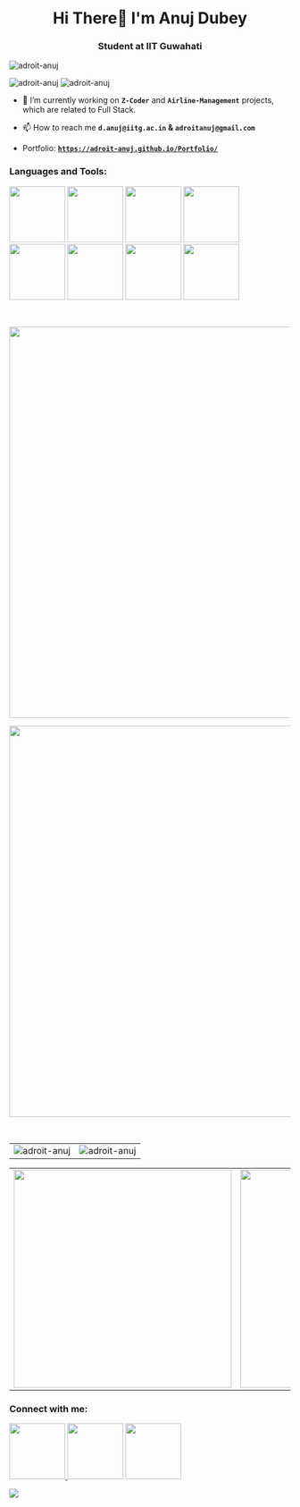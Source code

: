 <h1 align="center">Hi There👋 I'm Anuj Dubey</h1>
<h3 align="center">Student at IIT Guwahati</h3>
  <img src="https://forthebadge.com/images/badges/ohhh-i-get-what-this-is-now.svg" alt="adroit-anuj" />

<p align="left">
  
  <img src="https://komarev.com/ghpvc/?username=adroit-anuj&label=Profile%20views&color=0e75b6&style=flat" alt="adroit-anuj" />
  <img src="https://img.shields.io/badge/Adroitly-Designed-blue" alt="adroit-anuj" />
  
</p>

- 🔭 I’m currently working on **`Z-Coder`** and **`Airline-Management`** projects, which are related to Full Stack.

- 📫 How to reach me **`d.anuj@iitg.ac.in` & `adroitanuj@gmail.com`**

- Portfolio: <a href="https://adroit-anuj.github.io/Portfolio/">**`https://adroit-anuj.github.io/Portfolio/`**</a>

<h3 align="left">Languages and Tools:</h3>
<p align="left">
      <img src="https://user-images.githubusercontent.com/74038190/212281775-b468df30-4edc-4bf8-a4ee-f52e1aaddc86.gif" width="100">

  <img src="https://user-images.githubusercontent.com/74038190/212257454-16e3712e-945a-4ca2-b238-408ad0bf87e6.gif" width="100">
  <img src="https://user-images.githubusercontent.com/74038190/212257472-08e52665-c503-4bd9-aa20-f5a4dae769b5.gif" width="100">
  
  <img src="https://user-images.githubusercontent.com/74038190/212257460-738ff738-247f-4445-a718-cdd0ca76e2db.gif" width="100">

  <img src="https://github.com/Anmol-Baranwal/Cool-GIFs-For-GitHub/assets/74038190/29fd6286-4e7b-4d6c-818f-c4765d5e39a9" width="100">
<img src="https://github.com/Anmol-Baranwal/Cool-GIFs-For-GitHub/assets/74038190/67f477ed-6624-42da-99f0-1a7b1a16eecb" width="100">
<img src="https://user-images.githubusercontent.com/74038190/212281780-0afd9616-8310-46e9-a898-c4f5269f1387.gif" width="100">
<img src="https://github.com/Anmol-Baranwal/Cool-GIFs-For-GitHub/assets/74038190/1a797f46-efe4-41e6-9e75-5303e1bbcbfa" width="100">
</p>
<br>
<p align="left"><img src="https://user-images.githubusercontent.com/74038190/212284100-561aa473-3905-4a80-b561-0d28506553ee.gif" width="700"></p>
<p align="right"><img src="https://user-images.githubusercontent.com/74038190/212284100-561aa473-3905-4a80-b561-0d28506553ee.gif" width="700"></p>
<br>

<table>
  <tr>
    <td><img src="https://github-readme-stats.vercel.app/api/top-langs/?username=adroit-anuj&theme=blue-green" alt="adroit-anuj" /></td>
    <td><img src="https://github-readme-stats.vercel.app/api?username=adroit-anuj&show_icons=true&locale=en" alt="adroit-anuj" /></td>
  </tr>
</table>

<table>
  <tr>
    <td><img src="https://user-images.githubusercontent.com/74038190/219923809-b86dc415-a0c2-4a38-bc88-ad6cf06395a8.gif" width="390"></td>
    <td><img src="https://user-images.githubusercontent.com/74038190/216644497-1951db19-8f3d-4e44-ac08-8e9d7e0d94a7.gif" width="390">
</td>
  </tr>
</table>



<h3 align="left">Connect with me:</h3>
<p align="left">
  <a href="https://linkedin.com/in/anuj-dubey-a18219253" target="blank">
    <img src="https://user-images.githubusercontent.com/74038190/235294012-0a55e343-37ad-4b0f-924f-c8431d9d2483.gif" width="100">

  </a>
  <a href="https://instagram.com/adroit_anuj" target="blank">
    <img src="https://user-images.githubusercontent.com/74038190/235294013-a33e5c43-a01c-43f6-b44d-a406d8b4ab75.gif" width="100"></a>
  <a href="https://discordapp.com/users/923496917013516339/">
<img src="https://user-images.githubusercontent.com/74038190/235294015-47144047-25ab-417c-af1b-6746820a20ff.gif" width="100">
  </a>
</p>

<img src="https://github.com/Anmol-Baranwal/Cool-GIFs-For-GitHub/assets/74038190/d48893bd-0757-481c-8d7e-ba3e163feae7" />
